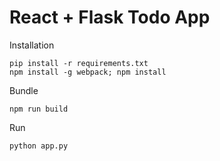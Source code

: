 
# React + Flask Todo App

Installation 
```
pip install -r requirements.txt
npm install -g webpack; npm install
```

Bundle
```
npm run build
```
Run

`python app.py` 
